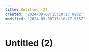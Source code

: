 ```yaml
---
title: Untitled (2)
created: '2024-09-08T15:10:17.893Z'
modified: '2024-09-08T15:10:17.935Z'
---
```


# Untitled (2)
